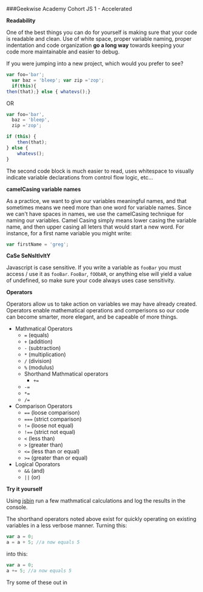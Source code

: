 ###Geekwise Academy Cohort JS 1 - Accelerated

**Readability**

One of the best things you can do for yourself is making sure that your code is
readable and clean.  Use of white space, proper variable naming, proper
indentation and code organization **go a long way** towards keeping your code
more maintainable and easier to debug.

If you were jumping into a new project, which would you prefer to see?

```javascript
var foo='bar';
  var baz = 'bleep'; var zip ='zop';
  if(this){
then(that);} else { whatevs();}
```

OR

```javascript
var foo='bar',
  baz = 'bleep',
  zip ='zop';

if (this) {
    then(that);
} else { 
    whatevs();
}
```

The second code block is much easier to read, uses whitespace to visually
indicate variable declarations from control flow logic, etc...

**camelCasing variable names**

As a practice, we want to give our variables meaningful names, and that
sometimes means we need more than one word for variable names.  Since we can't
have spaces in names, we use the camelCasing technique for naming our variables.
Camel Casing simply means lower casing the variable name, and then upper casing
all leters that would start a new word.  For instance, for a first name
variable you might write:

```javascript
var firstName = 'greg';
```

**CaSe SeNsItIvItY**

Javascript is case sensitive.  If you write a variable as `fooBar` you must
access / use it as `fooBar`.  `FooBar`, `fOObAR`, or anything else will yield a
value of undefined, so make sure your code always uses case sensitivity.

**Operators**

Operators allow us to take action on variables we may have already created.
Operators enable mathematical operations and comperisons so our code can become
smarter, more elegant, and be capeable of more things.

* Mathmatical Operators
    * `=` (equals)
    * `+` (addition)
    * `-` (subtraction)
    * `*` (multiplication)
    * `/` (division)
    * `%` (modulus)
    * Shorthand Mathmatical operators
        * `+=`
	* `-=`
	* `*=`
	* `/=`
* Comparison Operators
    * `==` (loose comparison)
    * `===` (strict comparison)
    * `!=` (loose not equal)
    * `!==` (strict not equal)
    * `<` (less than)
    * `>` (greater than)
    * `<=` (less than or equal)
    * `>=` (greater than or equal)
* Logical Oporators
    * `&&` (and)
    * `||` (or)

**Try it yourself**

Using [jsbin][jsbin] run a few mathmatical calculations and log the
results in the console.

The shorthand operators noted above exist for quickly operating on existing
variables in a less verbose manner.  Turning this:

```javascript
var a = 0;
a = a + 5; //a now equals 5
```

into this:

```javascript
var a = 0;
a += 5; //a now equals 5
```

Try some of these out in


[jsbin]: http://jsbin.com
